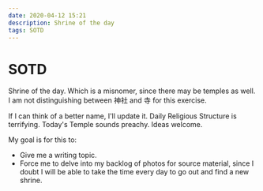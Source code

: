 ```yaml
---
date: 2020-04-12 15:21
description: Shrine of the day
tags: SOTD
---
```

# SOTD

Shrine of the day. Which is a misnomer, since there may be temples as well. I am not distinguishing between 神社 and 寺 for this exercise.

If I can think of a better name, I'll update it. Daily Religious Structure is terrifying. Today's Temple sounds preachy. Ideas welcome.

My goal is for this to:

- Give me a writing topic.
- Force me to delve into my backlog of photos for source material, since I doubt I will be able to take the time every day to go out and find a new shrine.
